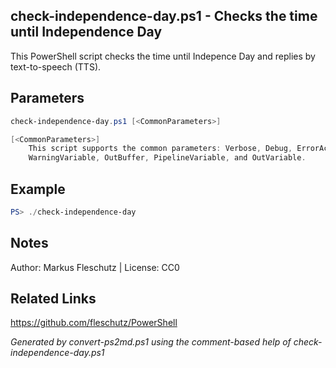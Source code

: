 ## check-independence-day.ps1 - Checks the time until Independence Day

This PowerShell script checks the time until Indepence Day and replies by text-to-speech (TTS).

## Parameters
```powershell
check-independence-day.ps1 [<CommonParameters>]

[<CommonParameters>]
    This script supports the common parameters: Verbose, Debug, ErrorAction, ErrorVariable, WarningAction, 
    WarningVariable, OutBuffer, PipelineVariable, and OutVariable.
```

## Example
```powershell
PS> ./check-independence-day

```

## Notes
Author: Markus Fleschutz | License: CC0

## Related Links
https://github.com/fleschutz/PowerShell

*Generated by convert-ps2md.ps1 using the comment-based help of check-independence-day.ps1*
